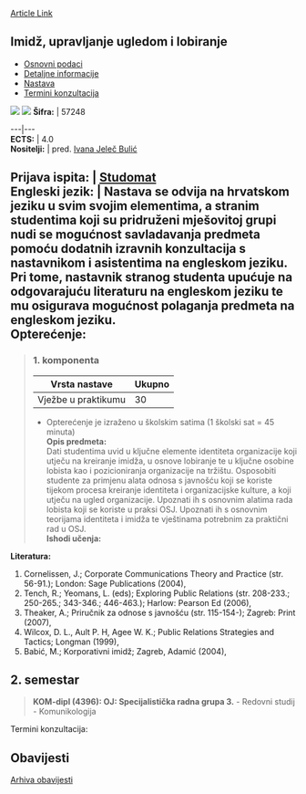 [Article Link](https://www.fhs.hr/predmet/iuul)

## Imidž, upravljanje ugledom i lobiranje
  * [Osnovni podaci](https://www.fhs.hr/predmet/iuul#v1id-523766_563342_1_0 "Osnovni podaci")
  * [Detaljne informacije](https://www.fhs.hr/predmet/iuul#v1id-523766_563342_1_1 "Detaljne informacije")
  * [Nastava](https://www.fhs.hr/predmet/iuul#v1id-523766_563342_1_2 "Nastava")
  * [Termini konzultacija](https://www.fhs.hr/predmet/iuul#v1id-523766_563342_1_3 "Termini konzultacija")


[![](https://www.fhs.hr/img/flags/gif/hr.gif)](https://www.fhs.hr/predmet/iuul) [![](https://www.fhs.hr/img/flags/gif/gb.gif)](https://www.fhs.hr/en/course/irmal)
**Šifra:** |  57248  
  
---|---  
**ECTS:** |  4.0   
**Nositelji:** |  pred. [Ivana Jeleč Bulić](https://www.fhs.hr/djelatnik/ivana.jelec_bulic)   
  
**Prijava ispita:** |  [Studomat](http://www.isvu.hr/studomat)  
**Engleski jezik:** |  Nastava se odvija na hrvatskom jeziku u svim svojim elementima, a stranim studentima koji su pridruženi mješovitoj grupi nudi se mogućnost savladavanja predmeta pomoću dodatnih izravnih konzultacija s nastavnikom i asistentima na engleskom jeziku. Pri tome, nastavnik stranog studenta upućuje na odgovarajuću literaturu na engleskom jeziku te mu osigurava mogućnost polaganja predmeta na engleskom jeziku.   
**Opterećenje:**  
---  
> ### 1. komponenta
> | Vrsta nastave | Ukupno  
> ---|---  
> Vježbe u praktikumu | 30  
> * Opterećenje je izraženo u školskim satima (1 školski sat = 45 minuta)   
**Opis predmeta:**  
> Dati studentima uvid u ključne elemente identiteta organizacije koji utječu na kreiranje imidža, u osnove lobiranje te u ključne osobine lobista kao i pozicioniranja organizacije na tržištu. Osposobiti studente za primjenu alata odnosa s javnošću koji se koriste tijekom procesa kreiranje identiteta i organizacijske kulture, a koji utječu na ugled organizacije. Upoznati ih s osnovnim alatima rada lobista koji se koriste u praksi OSJ. Upoznati ih s osnovnim teorijama identiteta i imidža te vještinama potrebnim za praktični rad u OSJ.  
**Ishodi učenja:**  

  
**Literatura:**  
  1. Cornelissen, J.; Corporate Communications Theory and Practice (str. 56-91.); London: Sage Publications (2004), 
  2. Tench, R.; Yeomans, L. (eds); Exploring Public Relations (str. 208-233.; 250-265.; 343-346.; 446-463.); Harlow: Pearson Ed (2006), 
  3. Theaker, A.; Priručnik za odnose s javnošću (str. 115-154-); Zagreb: Print (2007), 
  4. Wilcox, D. L., Ault P. H, Agee W. K.; Public Relations Strategies and Tactics; Longman (1999), 
  5. Babić, M.; Korporativni imidž; Zagreb, Adamić (2004), 

  
**2. semestar**  
---  
> **KOM-dipl (4396): OJ: Specijalistička radna grupa 3.** - Redovni studij - Komunikologija  
>   
Termini konzultacija: 


## Obavijesti
[Arhiva obavijesti](https://www.fhs.hr/predmet/iuul?@=20oyr#news_81291 "Arhiva obavijesti")
